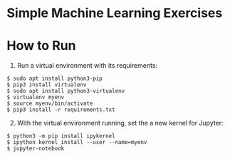 # Simple Machine Learning Exercises

# How to Run

1. Run a virtual environment with its requirements:
```
$ sudo apt install python3-pip
$ pip3 install virtualenv
$ sudo apt install python3-virtualenv
$ virtualenv myenv
$ source myenv/bin/activate
$ pip3 install -r requirements.txt
```

2. With the virtual environment running, set the a new kernel for Jupyter:
```    
$ python3 -m pip install ipykernel
$ ipython kernel install --user --name=myenv
$ jupyter-notebook
```
